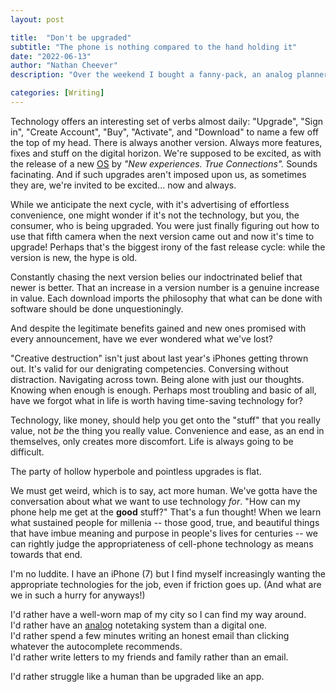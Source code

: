 ```yaml
---
layout: post

title:  "Don't be upgraded"
subtitle: "The phone is nothing compared to the hand holding it"
date: "2022-06-13"
author: "Nathan Cheever"
description: "Over the weekend I bought a fanny-pack, an analog planner, and a bunch of notecards. It felt weird, but refreshingly analog. That's how much of a degenerate I am."

categories: [Writing]
---
```


Technology offers an interesting set of verbs almost daily: "Upgrade", "Sign in", "Create Account", "Buy", "Activate", and "Download" to name a few off the top of my head.
There is always another version. Always more features, fixes and stuff on the digital horizon.
We're supposed to be excited, as with the release of a new [OS](https://www.apple.com/macos/monterey/) by _"New experiences. True Connections"._ Sounds facinating.
And if such upgrades aren't imposed upon us, as sometimes they are, we're invited to be excited... now and always.

While we anticipate the next cycle, with it's advertising of effortless convenience, one might wonder if it's not the technology, but you, the consumer, who is being upgraded.
 You were just finally figuring out how to use that fifth camera when the next version came out and now it's time to upgrade!
Perhaps that's the biggest irony of the fast release cycle: while the version is new, the hype is old.

Constantly chasing the next version belies our indoctrinated belief that newer is better. That an increase in a version number is a genuine increase in value. 
 Each download imports the philosophy that what can be done with software should be done unquestioningly. 

And despite the legitimate benefits gained and new ones promised with every announcement, have we ever wondered what we've lost?

"Creative destruction" isn't just about last year's iPhones getting thrown out. It's valid for our denigrating competencies.
 Conversing without distraction. Navigating across town. Being alone with just our thoughts. Knowing when enough is enough.
Perhaps most troubling and basic of all, have we forgot what in life is worth having time-saving technology for?

Technology, like money, should help you get onto the "stuff" that you really value, not _be_ the thing you really value. Convenience and ease, as an end in themselves, only creates more discomfort. Life is always going to be difficult.

The party of hollow hyperbole and pointless upgrades is flat.

We must get weird, which is to say, act more human. We've gotta have the conversation about what we want to use technology _for_. "How can my phone help me get at the __good__ stuff?" That's a fun thought!
 When we learn what sustained people for millenia -- those good, true, and beautiful things that have imbue meaning and purpose in people's lives for centuries -- we can rightly judge the appropriateness of cell-phone technology as means towards that end.

I'm no luddite. I have an iPhone (7) but I find myself increasingly wanting the appropriate technologies for the job, even if friction goes up. (And what are we in such a hurry for anyways!)

I'd rather have a well-worn map of my city so I can find my way around.   
I'd rather have an [analog](https://www.nathancheever.com/post/zettlekasten/) notetaking system than a digital one.  
I'd rather spend a few minutes writing an honest email than clicking whatever the autocomplete recommends.   
I'd rather write letters to my friends and family rather than an email. 

I'd rather struggle like a human than be upgraded like an app.

